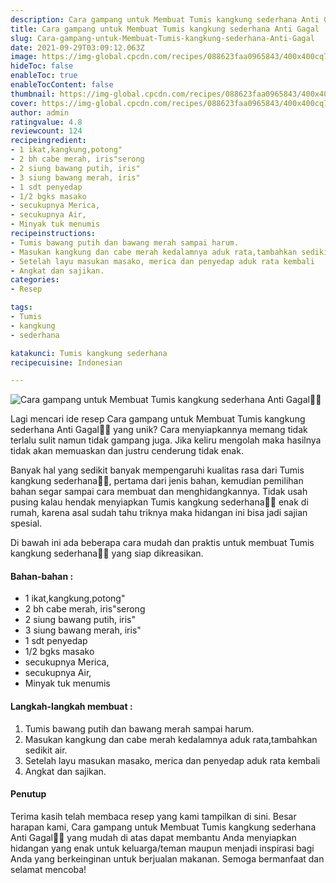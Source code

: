 ```yaml
---
description: Cara gampang untuk Membuat Tumis kangkung sederhana Anti Gagal"
title: Cara gampang untuk Membuat Tumis kangkung sederhana Anti Gagal
slug: Cara-gampang-untuk-Membuat-Tumis-kangkung-sederhana-Anti-Gagal
date: 2021-09-29T03:09:12.063Z
image: https://img-global.cpcdn.com/recipes/088623faa0965843/400x400cq70/photo.jpg
hideToc: false
enableToc: true
enableTocContent: false
thumbnail: https://img-global.cpcdn.com/recipes/088623faa0965843/400x400cq70/photo.jpg
cover: https://img-global.cpcdn.com/recipes/088623faa0965843/400x400cq70/photo.jpg
author: admin
ratingvalue: 4.8
reviewcount: 124
recipeingredient:
- 1 ikat,kangkung,potong"
- 2 bh cabe merah, iris"serong
- 2 siung bawang putih, iris"
- 3 siung bawang merah, iris"
- 1 sdt penyedap
- 1/2 bgks masako
- secukupnya Merica,
- secukupnya Air,
- Minyak tuk menumis
recipeinstructions:
- Tumis bawang putih dan bawang merah sampai harum.
- Masukan kangkung dan cabe merah kedalamnya aduk rata,tambahkan sedikit air.
- Setelah layu masukan masako, merica dan penyedap aduk rata kembali
- Angkat dan sajikan.
categories:
- Resep

tags:
- Tumis
- kangkung
- sederhana

katakunci: Tumis kangkung sederhana
recipecuisine: Indonesian

---
```


![Cara gampang untuk Membuat Tumis kangkung sederhana Anti Gagal👩‍🍳](https://img-global.cpcdn.com/recipes/088623faa0965843/400x400cq70/photo.jpg)

Lagi mencari ide resep Cara gampang untuk Membuat Tumis kangkung sederhana Anti Gagal👩‍🍳 yang unik? Cara menyiapkannya memang tidak terlalu sulit namun tidak gampang juga. Jika keliru mengolah maka hasilnya tidak akan memuaskan dan justru cenderung tidak enak.

Banyak hal yang sedikit banyak mempengaruhi kualitas rasa dari Tumis kangkung sederhana👩‍🍳, pertama dari jenis bahan, kemudian pemilihan bahan segar sampai cara membuat dan menghidangkannya. Tidak usah pusing kalau hendak menyiapkan Tumis kangkung sederhana👩‍🍳 enak di rumah, karena asal sudah tahu triknya maka hidangan ini bisa jadi sajian spesial.

Di bawah ini ada beberapa cara mudah dan praktis untuk membuat Tumis kangkung sederhana👩‍🍳 yang siap dikreasikan.

<!--inarticleads1-->

#### Bahan-bahan :

- 1 ikat,kangkung,potong"
- 2 bh cabe merah, iris"serong
- 2 siung bawang putih, iris"
- 3 siung bawang merah, iris"
- 1 sdt penyedap
- 1/2 bgks masako
- secukupnya Merica,
- secukupnya Air,
- Minyak tuk menumis

<!--inarticleads2-->

#### Langkah-langkah membuat :

1. Tumis bawang putih dan bawang merah sampai harum.
1. Masukan kangkung dan cabe merah kedalamnya aduk rata,tambahkan sedikit air.
1. Setelah layu masukan masako, merica dan penyedap aduk rata kembali
1. Angkat dan sajikan.

#### Penutup

Terima kasih telah membaca resep yang kami tampilkan di sini. Besar harapan kami, Cara gampang untuk Membuat Tumis kangkung sederhana Anti Gagal👩‍🍳 yang mudah di atas dapat membantu Anda menyiapkan hidangan yang enak untuk keluarga/teman maupun menjadi inspirasi bagi Anda yang berkeinginan untuk berjualan makanan. Semoga bermanfaat dan selamat mencoba!